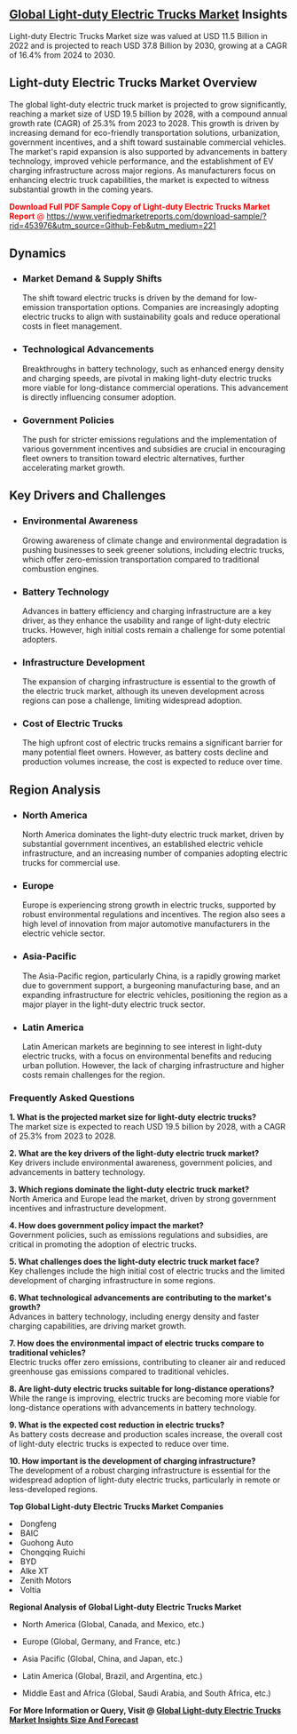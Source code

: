<h2><a href="https://www.verifiedmarketreports.com/download-sample/?rid=453976&amp;utm_source=Github&amp;utm_medium=221" target="_blank">Global Light-duty Electric Trucks Market</a> Insights</h2><p>Light-duty Electric Trucks Market size was valued at USD 11.5 Billion in 2022 and is projected to reach USD 37.8 Billion by 2030, growing at a CAGR of 16.4% from 2024 to 2030.</p><p> <h2>Light-duty Electric Trucks Market Overview</h2> <p>The global light-duty electric truck market is projected to grow significantly, reaching a market size of USD 19.5 billion by 2028, with a compound annual growth rate (CAGR) of 25.3% from 2023 to 2028. This growth is driven by increasing demand for eco-friendly transportation solutions, urbanization, government incentives, and a shift toward sustainable commercial vehicles. The market's rapid expansion is also supported by advancements in battery technology, improved vehicle performance, and the establishment of EV charging infrastructure across major regions. As manufacturers focus on enhancing electric truck capabilities, the market is expected to witness substantial growth in the coming years. <br><p><span class=""><span style="color: #ff0000;"><strong>Download Full PDF Sample Copy of Light-duty Electric Trucks Market Report</strong> @ </span><a href="https://www.verifiedmarketreports.com/download-sample/?rid=453976&amp;utm_source=Github-Feb&amp;utm_medium=221" target="_blank">https://www.verifiedmarketreports.com/download-sample/?rid=453976&amp;utm_source=Github-Feb&amp;utm_medium=221</a></span></p></p> <h2>Dynamics</h2> <ul> <li><h3>Market Demand & Supply Shifts</h3> The shift toward electric trucks is driven by the demand for low-emission transportation options. Companies are increasingly adopting electric trucks to align with sustainability goals and reduce operational costs in fleet management.</li> <li><h3>Technological Advancements</h3> Breakthroughs in battery technology, such as enhanced energy density and charging speeds, are pivotal in making light-duty electric trucks more viable for long-distance commercial operations. This advancement is directly influencing consumer adoption.</li> <li><h3>Government Policies</h3> The push for stricter emissions regulations and the implementation of various government incentives and subsidies are crucial in encouraging fleet owners to transition toward electric alternatives, further accelerating market growth.</li> </ul> <h2>Key Drivers and Challenges</h2> <ul> <li><h3>Environmental Awareness</h3> Growing awareness of climate change and environmental degradation is pushing businesses to seek greener solutions, including electric trucks, which offer zero-emission transportation compared to traditional combustion engines.</li> <li><h3>Battery Technology</h3> Advances in battery efficiency and charging infrastructure are a key driver, as they enhance the usability and range of light-duty electric trucks. However, high initial costs remain a challenge for some potential adopters.</li> <li><h3>Infrastructure Development</h3> The expansion of charging infrastructure is essential to the growth of the electric truck market, although its uneven development across regions can pose a challenge, limiting widespread adoption.</li> <li><h3>Cost of Electric Trucks</h3> The high upfront cost of electric trucks remains a significant barrier for many potential fleet owners. However, as battery costs decline and production volumes increase, the cost is expected to reduce over time.</li> </ul> <h2>Region Analysis</h2> <ul> <li><h3>North America</h3> North America dominates the light-duty electric truck market, driven by substantial government incentives, an established electric vehicle infrastructure, and an increasing number of companies adopting electric trucks for commercial use.</li> <li><h3>Europe</h3> Europe is experiencing strong growth in electric trucks, supported by robust environmental regulations and incentives. The region also sees a high level of innovation from major automotive manufacturers in the electric vehicle sector.</li> <li><h3>Asia-Pacific</h3> The Asia-Pacific region, particularly China, is a rapidly growing market due to government support, a burgeoning manufacturing base, and an expanding infrastructure for electric vehicles, positioning the region as a major player in the light-duty electric truck sector.</li> <li><h3>Latin America</h3> Latin American markets are beginning to see interest in light-duty electric trucks, with a focus on environmental benefits and reducing urban pollution. However, the lack of charging infrastructure and higher costs remain challenges for the region.</li> </ul> <h3>Frequently Asked Questions</h3> <p><strong>1. What is the projected market size for light-duty electric trucks?</strong><br> The market size is expected to reach USD 19.5 billion by 2028, with a CAGR of 25.3% from 2023 to 2028.</p> <p><strong>2. What are the key drivers of the light-duty electric truck market?</strong><br> Key drivers include environmental awareness, government policies, and advancements in battery technology.</p> <p><strong>3. Which regions dominate the light-duty electric truck market?</strong><br> North America and Europe lead the market, driven by strong government incentives and infrastructure development.</p> <p><strong>4. How does government policy impact the market?</strong><br> Government policies, such as emissions regulations and subsidies, are critical in promoting the adoption of electric trucks.</p> <p><strong>5. What challenges does the light-duty electric truck market face?</strong><br> Key challenges include the high initial cost of electric trucks and the limited development of charging infrastructure in some regions.</p> <p><strong>6. What technological advancements are contributing to the market's growth?</strong><br> Advances in battery technology, including energy density and faster charging capabilities, are driving market growth.</p> <p><strong>7. How does the environmental impact of electric trucks compare to traditional vehicles?</strong><br> Electric trucks offer zero emissions, contributing to cleaner air and reduced greenhouse gas emissions compared to traditional vehicles.</p> <p><strong>8. Are light-duty electric trucks suitable for long-distance operations?</strong><br> While the range is improving, electric trucks are becoming more viable for long-distance operations with advancements in battery technology.</p> <p><strong>9. What is the expected cost reduction in electric trucks?</strong><br> As battery costs decrease and production scales increase, the overall cost of light-duty electric trucks is expected to reduce over time.</p> <p><strong>10. How important is the development of charging infrastructure?</strong><br> The development of a robust charging infrastructure is essential for the widespread adoption of light-duty electric trucks, particularly in remote or less-developed regions.</p> </p><p><strong>Top Global Light-duty Electric Trucks Market Companies</strong></p><div data-test-id=""><p><li>Dongfeng</li><li> BAIC</li><li> Guohong Auto</li><li> Chongqing Ruichi</li><li> BYD</li><li> Alke XT</li><li> Zenith Motors</li><li> Voltia</li></p><div><strong>Regional Analysis of&nbsp;Global Light-duty Electric Trucks Market</strong></div><ul><li dir="ltr"><p dir="ltr">North America&nbsp;(Global, Canada, and Mexico, etc.)</p></li><li dir="ltr"><p dir="ltr">Europe (Global, Germany, and France, etc.)</p></li><li dir="ltr"><p dir="ltr">Asia Pacific&nbsp;(Global, China, and Japan, etc.)</p></li><li dir="ltr"><p dir="ltr">Latin America&nbsp;(Global, Brazil, and Argentina, etc.)</p></li><li dir="ltr">Middle East and Africa&nbsp;(Global, Saudi Arabia, and South Africa, etc.)</li></ul><p><strong>For More Information or Query, Visit @&nbsp;</strong><strong><a href="https://www.verifiedmarketreports.com/product/light-duty-electric-trucks-market/?utm_source=Github&amp;utm_medium=221" target="_blank">Global Light-duty Electric Trucks Market Insights Size And Forecast</a></strong></p></div>
